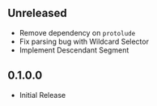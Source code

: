 ## Unreleased

- Remove dependency on `protolude`
- Fix parsing bug with Wildcard Selector
- Implement Descendant Segment

## 0.1.0.0

- Initial Release
